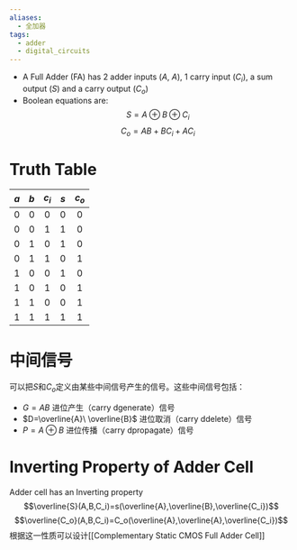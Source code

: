 ```yaml
---
aliases:
  - 全加器
tags:
  - adder
  - digital_circuits
---
```


- A Full Adder (FA) has 2 adder inputs ($A$, $A$), 1 carry input ($C_i$), a sum output ($S$) and a carry output ($C_o$)
- Boolean equations are:$$S=A\oplus B \oplus C_i$$ $$C_o=AB+BC_i+AC_i$$

# Truth Table

| $a$ | $b$  | $c_i$ | $s$  | $c_o$ |
| :-: | :-: | :---: | :-: | :---: |
|  0  |  0  |   0   |  0  |   0   |
|  0  |  0  |   1   |  1  |   0   |
|  0  |  1  |   0   |  1  |   0   |
|  0  |  1  |   1   |  0  |   1   |
|  1  |  0  |   0   |  1  |   0   |
|  1  |  0  |   1   |  0  |   1   |
|  1  |  1  |   0   |  0  |   1   |
|  1  |  1  |   1   |  1  |   1   |


# 中间信号

可以把$S$和$C_o$定义由某些中间信号产生的信号。这些中间信号包括：
- $G=AB$ 进位产生（carry dgenerate）信号
- $D=\overline{A}\ \overline{B}$ 进位取消（carry ddelete）信号
- $P=A\oplus B$ 进位传播（carry dpropagate）信号

# Inverting Property of Adder Cell

Adder cell has an Inverting property
$$\overline{S}(A,B,C_i)=s(\overline{A},\overline{B},\overline{C_i})$$
$$\overline{C_o}(A,B,C_i)=C_o(\overline{A},\overline{A},\overline{C_i})$$
根据这一性质可以设计[[Complementary Static CMOS Full Adder Cell]]